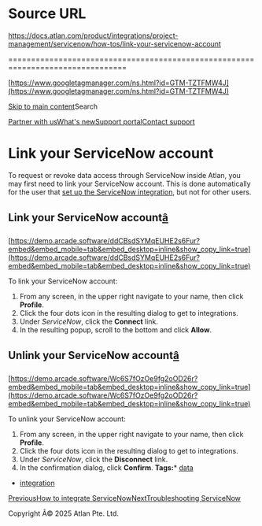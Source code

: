 # Source URL
https://docs.atlan.com/product/integrations/project-management/servicenow/how-tos/link-your-servicenow-account

================================================================================

<!--
canonical: https://docs.atlan.com/product/integrations/project-management/servicenow/how-tos/link-your-servicenow-account
link-alternate: https://docs.atlan.com/product/integrations/project-management/servicenow/how-tos/link-your-servicenow-account
meta-description: To request or revoke data access through ServiceNow inside Atlan, you may first need to link your ServiceNow account. This is done automatically for the user that [set up the ServiceNow integration](/product/integrations/project-management/servicenow/how-tos/integrate-servicenow), but not for other users.
meta-docsearch:docusaurus_tag: docs-default-current
meta-docsearch:language: en
meta-docsearch:version: current
meta-docusaurus_locale: en
meta-docusaurus_tag: docs-default-current
meta-docusaurus_version: current
meta-generator: Docusaurus v3.8.1
meta-og-description: To request or revoke data access through ServiceNow inside Atlan, you may first need to link your ServiceNow account. This is done automatically for the user that [set up the ServiceNow integration](/product/integrations/project-management/servicenow/how-tos/integrate-servicenow), but not for other users.
meta-og-locale: en
meta-og-title: Link your ServiceNow account | Atlan Documentation
meta-og-url: https://docs.atlan.com/product/integrations/project-management/servicenow/how-tos/link-your-servicenow-account
meta-twitter:card: summary_large_image
meta-viewport: width=device-width,initial-scale=1
title: Link your ServiceNow account | Atlan Documentation
-->

[https://www.googletagmanager.com/ns.html?id=GTM-TZTFMW4J](https://www.googletagmanager.com/ns.html?id=GTM-TZTFMW4J)

[Skip to main content](#__docusaurus_skipToContent_fallback)Search

[Partner with us](https://docs.google.com/forms/d/e/1FAIpQLScuAIhCm2GS7YFstrOjawbP8J7PUmOynQo7wI2yGCcCyEcVSw/viewform)[What's new](https://shipped.atlan.com/)[Support portal](https://atlan.zendesk.com/auth/v2/login/signin?return_to=https%3A%2F%2Fatlan.zendesk.com%2Fhc%2Fen-us&theme=hc&locale=en-us&brand_id=1900000425113&auth_origin=1900000425113%2Cfalse%2Ctrue)[Contact support](/support/submit-request)

Link your ServiceNow account
============================

To request or revoke data access through ServiceNow inside Atlan, you may first need to link your ServiceNow account. This is done automatically for the user that [set up the ServiceNow integration](/product/integrations/project-management/servicenow/how-tos/integrate-servicenow), but not for other users.

Link your ServiceNow account[â](#link-your-servicenow-account "Direct link to Link your ServiceNow account")
--------------------------------------------------------------------------------------------------------------

[https://demo.arcade.software/ddCBsdSYMqEUHE2s6Fur?embed&embed_mobile=tab&embed_desktop=inline&show_copy_link=true](https://demo.arcade.software/ddCBsdSYMqEUHE2s6Fur?embed&embed_mobile=tab&embed_desktop=inline&show_copy_link=true)

To link your ServiceNow account:

1. From any screen, in the upper right navigate to your name, then click **Profile**.
2. Click the four dots icon in the resulting dialog to get to integrations.
3. Under *ServiceNow*, click the **Connect** link.
4. In the resulting popup, scroll to the bottom and click **Allow**.

Unlink your ServiceNow account[â](#unlink-your-servicenow-account "Direct link to Unlink your ServiceNow account")
--------------------------------------------------------------------------------------------------------------------

[https://demo.arcade.software/Wc6S7fOzOe9fg2oOD26r?embed&embed_mobile=tab&embed_desktop=inline&show_copy_link=true](https://demo.arcade.software/Wc6S7fOzOe9fg2oOD26r?embed&embed_mobile=tab&embed_desktop=inline&show_copy_link=true)

To unlink your ServiceNow account:

1. From any screen, in the upper right navigate to your name, then click **Profile**.
2. Click the four dots icon in the resulting dialog to get to integrations.
3. Under *ServiceNow*, click the **Disconnect** link.
4. In the confirmation dialog, click **Confirm**.
**Tags:*** [data](/tags/data)
* [integration](/tags/integration)

[PreviousHow to integrate ServiceNow](/product/integrations/project-management/servicenow/how-tos/integrate-servicenow)[NextTroubleshooting ServiceNow](/product/integrations/project-management/servicenow/troubleshooting/troubleshooting-servicenow)

Copyright Â© 2025 Atlan Pte. Ltd.

